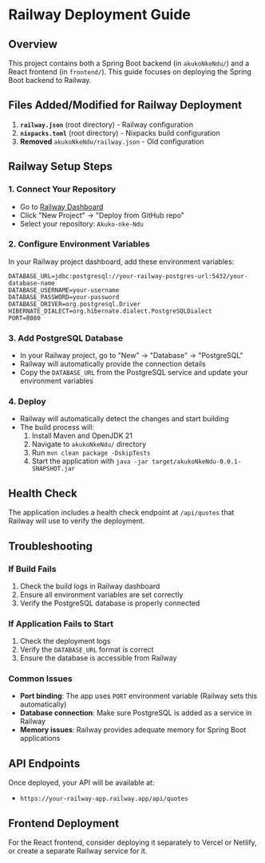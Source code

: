 # Railway Deployment Guide

## Overview
This project contains both a Spring Boot backend (in `akukoNkeNdu/`) and a React frontend (in `frontend/`). This guide focuses on deploying the Spring Boot backend to Railway.

## Files Added/Modified for Railway Deployment

1. **`railway.json`** (root directory) - Railway configuration
2. **`nixpacks.toml`** (root directory) - Nixpacks build configuration
3. **Removed** `akukoNkeNdu/railway.json` - Old configuration

## Railway Setup Steps

### 1. Connect Your Repository
- Go to [Railway Dashboard](https://railway.app/dashboard)
- Click "New Project" → "Deploy from GitHub repo"
- Select your repository: `Akuko-nke-Ndu`

### 2. Configure Environment Variables
In your Railway project dashboard, add these environment variables:

```
DATABASE_URL=jdbc:postgresql://your-railway-postgres-url:5432/your-database-name
DATABASE_USERNAME=your-username
DATABASE_PASSWORD=your-password
DATABASE_DRIVER=org.postgresql.Driver
HIBERNATE_DIALECT=org.hibernate.dialect.PostgreSQLDialect
PORT=8080
```

### 3. Add PostgreSQL Database
- In your Railway project, go to "New" → "Database" → "PostgreSQL"
- Railway will automatically provide the connection details
- Copy the `DATABASE_URL` from the PostgreSQL service and update your environment variables

### 4. Deploy
- Railway will automatically detect the changes and start building
- The build process will:
  1. Install Maven and OpenJDK 21
  2. Navigate to `akukoNkeNdu/` directory
  3. Run `mvn clean package -DskipTests`
  4. Start the application with `java -jar target/akukoNkeNdu-0.0.1-SNAPSHOT.jar`

## Health Check
The application includes a health check endpoint at `/api/quotes` that Railway will use to verify the deployment.

## Troubleshooting

### If Build Fails
1. Check the build logs in Railway dashboard
2. Ensure all environment variables are set correctly
3. Verify the PostgreSQL database is properly connected

### If Application Fails to Start
1. Check the deployment logs
2. Verify the `DATABASE_URL` format is correct
3. Ensure the database is accessible from Railway

### Common Issues
- **Port binding**: The app uses `PORT` environment variable (Railway sets this automatically)
- **Database connection**: Make sure PostgreSQL is added as a service in Railway
- **Memory issues**: Railway provides adequate memory for Spring Boot applications

## API Endpoints
Once deployed, your API will be available at:
- `https://your-railway-app.railway.app/api/quotes`

## Frontend Deployment
For the React frontend, consider deploying it separately to Vercel or Netlify, or create a separate Railway service for it. 